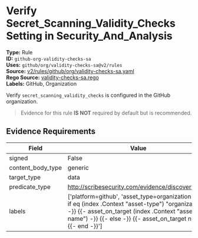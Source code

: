 # Verify Secret_Scanning_Validity_Checks Setting in Security_And_Analysis  
**Type:** Rule  
**ID:** `github-org-validity-checks-sa`  
**Uses:** `github/org/validity-checks-sa@v2/rules`  
**Source:** [v2/rules/github/org/validity-checks-sa.yaml](https://github.com/scribe-public/sample-policies/v2/rules/github/org/validity-checks-sa.yaml)  
**Rego Source:** [validity-checks-sa.rego](https://github.com/scribe-public/sample-policies/v2/rules/github/org/validity-checks-sa.rego)  
**Labels:** GitHub, Organization  

Verify `secret_scanning_validity_checks` is configured in the GitHub organization.

> Evidence for this rule **IS NOT** required by default but is recommended.


## Evidence Requirements  
| Field | Value |
|-------|-------|
| signed | False |
| content_body_type | generic |
| target_type | data |
| predicate_type | http://scribesecurity.com/evidence/discovery/v0.1 |
| labels | ['platform=github', 'asset_type=organization', '{{- if eq (index .Context "asset-type") "organization" -}} {{- asset_on_target (index .Context "asset-name") -}} {{- else -}} {{- asset_on_target nil -}} {{- end -}}'] |

